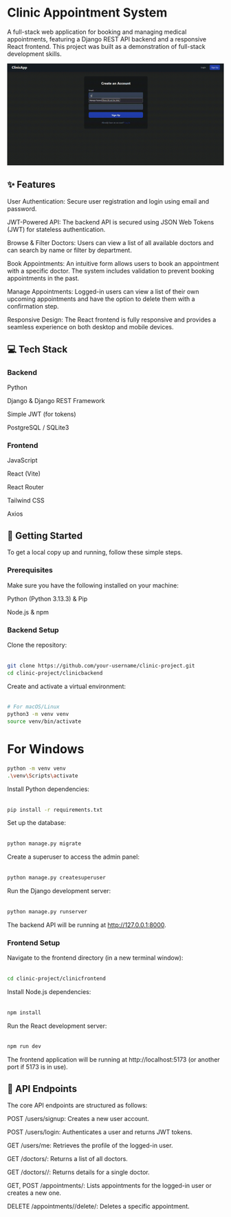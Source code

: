 # Clinic Appointment System
A full-stack web application for booking and managing medical appointments, featuring a Django REST API backend and a responsive React frontend. This project was built as a demonstration of full-stack development skills.

![Clinic App Demo](./assets/ClinicApp.gif)

## ✨ Features
User Authentication: Secure user registration and login using email and password.

JWT-Powered API: The backend API is secured using JSON Web Tokens (JWT) for stateless authentication.

Browse & Filter Doctors: Users can view a list of all available doctors and can search by name or filter by department.

Book Appointments: An intuitive form allows users to book an appointment with a specific doctor. The system includes validation to prevent booking appointments in the past.

Manage Appointments: Logged-in users can view a list of their own upcoming appointments and have the option to delete them with a confirmation step.

Responsive Design: The React frontend is fully responsive and provides a seamless experience on both desktop and mobile devices.

## 💻 Tech Stack
### Backend
Python

Django & Django REST Framework

Simple JWT (for tokens)

PostgreSQL / SQLite3

### Frontend
JavaScript

React (Vite)

React Router

Tailwind CSS

Axios

## 🚀 Getting Started
To get a local copy up and running, follow these simple steps.

### Prerequisites
Make sure you have the following installed on your machine:

Python (Python 3.13.3) & Pip

Node.js & npm

### Backend Setup
Clone the repository:

```Bash

git clone https://github.com/your-username/clinic-project.git
cd clinic-project/clinicbackend
```
Create and activate a virtual environment:

```Bash

# For macOS/Linux
python3 -m venv venv
source venv/bin/activate
```

# For Windows
```Bash
python -m venv venv
.\venv\Scripts\activate
```
Install Python dependencies:

```Bash

pip install -r requirements.txt
```
Set up the database:

```Bash

python manage.py migrate
```
Create a superuser to access the admin panel:

```Bash

python manage.py createsuperuser
```
Run the Django development server:

```Bash

python manage.py runserver
```
The backend API will be running at http://127.0.0.1:8000.

### Frontend Setup
Navigate to the frontend directory (in a new terminal window):

```Bash

cd clinic-project/clinicfrontend
```
Install Node.js dependencies:

```Bash

npm install
```

Run the React development server:

```Bash

npm run dev
```
The frontend application will be running at http://localhost:5173 (or another port if 5173 is in use).

## 📝 API Endpoints
The core API endpoints are structured as follows:

POST /users/signup: Creates a new user account.

POST /users/login: Authenticates a user and returns JWT tokens.

GET /users/me: Retrieves the profile of the logged-in user.

GET /doctors/: Returns a list of all doctors.

GET /doctors/<id>/: Returns details for a single doctor.

GET, POST /appointments/: Lists appointments for the logged-in user or creates a new one.

DELETE /appointments/<id>/delete/: Deletes a specific appointment.